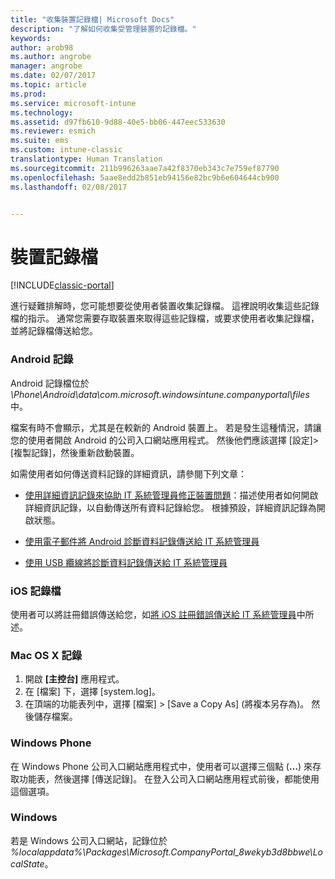 ```yaml
---
title: "收集裝置記錄檔| Microsoft Docs"
description: "了解如何收集受管理裝置的記錄檔。"
keywords: 
author: arob98
ms.author: angrobe
manager: angrobe
ms.date: 02/07/2017
ms.topic: article
ms.prod: 
ms.service: microsoft-intune
ms.technology: 
ms.assetid: d97fb610-9d88-40e5-bb06-447eec533630
ms.reviewer: esmich
ms.suite: ems
ms.custom: intune-classic
translationtype: Human Translation
ms.sourcegitcommit: 211b996263aae7a42f8370eb343c7e759ef87790
ms.openlocfilehash: 5aae8edd2b851eb94156e82bc9b6e604644cb900
ms.lasthandoff: 02/08/2017


---
```


# <a name="device-logs"></a>裝置記錄檔

[!INCLUDE[classic-portal](../includes/classic-portal.md)]

進行疑難排解時，您可能想要從使用者裝置收集記錄檔。 這裡說明收集這些記錄檔的指示。 通常您需要存取裝置來取得這些記錄檔，或要求使用者收集記錄檔，並將記錄檔傳送給您。

### <a name="android-logs"></a>Android 記錄
Android 記錄檔位於 *<Android Device>\Phone\Android\data\com.microsoft.windowsintune.companyportal\files* 中。

檔案有時不會顯示，尤其是在較新的 Android 裝置上。 若是發生這種情況，請讓您的使用者開啟 Android 的公司入口網站應用程式。 然後他們應該選擇 [設定]>[複製記錄]，然後重新啟動裝置。

如需使用者如何傳送資料記錄的詳細資訊，請參閱下列文章：

- [使用詳細資訊記錄來協助 IT 系統管理員修正裝置問題](/intune/enduser/use-verbose-logging-to-help-your-it-administrator-fix-device-issues-android)：描述使用者如何開啟詳細資訊記錄，以自動傳送所有資料記錄給您。 根據預設，詳細資訊記錄為開啟狀態。

- [使用電子郵件將 Android 診斷資料記錄傳送給 IT 系統管理員](/intune/enduser/send-logs-to-your-it-admin-by-email-android)

- [使用 USB 纜線將診斷資料記錄傳送給 IT 系統管理員](/intune/enduser/send-diagnostic-data-logs-to-your-it-administrator-using-a-usb-cable-android)

### <a name="ios-logs"></a>iOS 記錄檔

使用者可以將註冊錯誤傳送給您，如[將 iOS 註冊錯誤傳送給 IT 系統管理員](/intune/enduser/send-errors-to-your-it-admin-ios)中所述。

### <a name="mac-os-x-logs"></a>Mac OS X 記錄

1. 開啟 **[主控台]** 應用程式。
2. 在 [檔案] 下，選擇 [system.log]。
3. 在頂端的功能表列中，選擇 [檔案] >  [Save a Copy As] (將複本另存為)。 然後儲存檔案。

### <a name="windows-phone"></a>Windows Phone

在 Windows Phone 公司入口網站應用程式中，使用者可以選擇三個點 (**…**) 來存取功能表，然後選擇 [傳送記錄]。 在登入公司入口網站應用程式前後，都能使用這個選項。

### <a name="windows"></a>Windows

若是 Windows 公司入口網站，記錄位於 *%localappdata%\Packages\Microsoft.CompanyPortal_8wekyb3d8bbwe\LocalState*。

